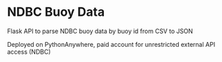 # NDBC Buoy Data
Flask API to parse NDBC buoy data by buoy id from CSV to JSON 

Deployed on PythonAnywhere, paid account for unrestricted external API access (NDBC)

